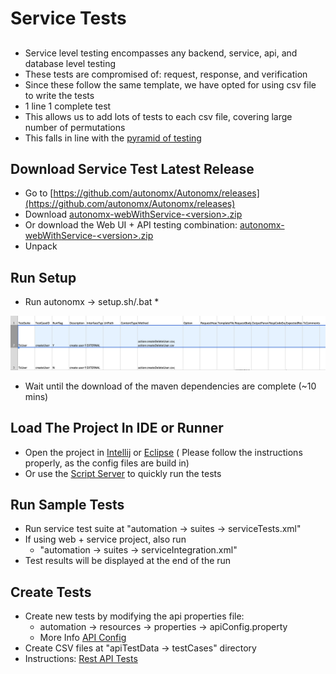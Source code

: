 # Service Tests

## 

* Service level testing encompasses any backend, service, api, and database level testing
* These tests are compromised of: request, response, and verification
* Since these follow the same template, we have opted for using csv file to write the tests
* 1 line 1 complete test 
* This allows us to add lots of tests to each csv file, covering large number of permutations
* This falls in line with the [pyramid of testing](https://app.gitbook.com/@ehsan-matean/s/autonomx/testing-tips/pyramid-of-testing)

## Download Service Test Latest Release

* Go to [https://github.com/autonomx/Autonomx/releases](https://github.com/autonomx/Autonomx/releases)
* Download [autonomx-webWithService-&lt;version&gt;.zip](https://github.com/autonomx/Autonomx/releases/download/v1.0.4/autonomx-webWithService-1.0.4.zip)
* Or download the Web UI + API testing combination: [autonomx-webWithService-&lt;version&gt;.zip](https://github.com/autonomx/Autonomx/releases/download/v1.0.4/autonomx-webWithService-1.0.4.zip)
* Unpack 

## Run Setup

* Run autonomx -&gt; setup.sh/.bat
  * 

![](../.gitbook/assets/image%20%2861%29.png)

* Wait until the download of the maven dependencies are complete \(~10 mins\)

## Load The Project In IDE or Runner

* Open the project in [Intellij](https://docs.autonomx.io/getting-started/ide/intellij) or [Eclipse](https://docs.autonomx.io/getting-started/ide/eclipse) \( Please follow the instructions properly, as the config files are build in\)
* Or use the [Script Server](https://docs.autonomx.io/script-runner-1/installation) to quickly run the tests

## Run Sample Tests

* Run service test suite at "automation -&gt; suites -&gt; serviceTests.xml"
* If using web + service project, also run 
  * "automation -&gt; suites -&gt; serviceIntegration.xml"
* Test results will be displayed at the end of the run

## Create Tests

* Create new tests by modifying the api properties file: 
  *  ⁨automation⁩ -&gt; ⁨resources⁩ -&gt; properties -&gt; apiConfig.property
  * More Info [API Config](https://docs.autonomx.io/configuration/apiconfig/api)
* Create CSV files at "apiTestData -&gt; testCases" directory
* Instructions: [Rest API Tests](https://docs.autonomx.io/service-level-testing/rest-api)

